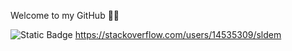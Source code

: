 Welcome to my GitHub 👨‍💻

<img alt="Static Badge" src="https://img.shields.io/badge/Stack-Overflow"> https://stackoverflow.com/users/14535309/sldem
